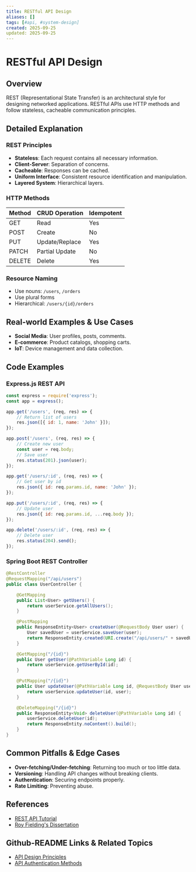 ```yaml
---
title: RESTful API Design
aliases: []
tags: [#api, #system-design]
created: 2025-09-25
updated: 2025-09-25
---
```


# RESTful API Design

## Overview

REST (Representational State Transfer) is an architectural style for designing networked applications. RESTful APIs use HTTP methods and follow stateless, cacheable communication principles.

## Detailed Explanation

### REST Principles

- **Stateless**: Each request contains all necessary information.
- **Client-Server**: Separation of concerns.
- **Cacheable**: Responses can be cached.
- **Uniform Interface**: Consistent resource identification and manipulation.
- **Layered System**: Hierarchical layers.

### HTTP Methods

| Method | CRUD Operation | Idempotent |
|--------|----------------|------------|
| GET | Read | Yes |
| POST | Create | No |
| PUT | Update/Replace | Yes |
| PATCH | Partial Update | No |
| DELETE | Delete | Yes |

### Resource Naming

- Use nouns: `/users`, `/orders`
- Use plural forms
- Hierarchical: `/users/{id}/orders`

## Real-world Examples & Use Cases

- **Social Media**: User profiles, posts, comments.
- **E-commerce**: Product catalogs, shopping carts.
- **IoT**: Device management and data collection.

## Code Examples

### Express.js REST API

```javascript
const express = require('express');
const app = express();

app.get('/users', (req, res) => {
    // Return list of users
    res.json([{ id: 1, name: 'John' }]);
});

app.post('/users', (req, res) => {
    // Create new user
    const user = req.body;
    // Save user
    res.status(201).json(user);
});

app.get('/users/:id', (req, res) => {
    // Get user by id
    res.json({ id: req.params.id, name: 'John' });
});

app.put('/users/:id', (req, res) => {
    // Update user
    res.json({ id: req.params.id, ...req.body });
});

app.delete('/users/:id', (req, res) => {
    // Delete user
    res.status(204).send();
});
```

### Spring Boot REST Controller

```java
@RestController
@RequestMapping("/api/users")
public class UserController {

    @GetMapping
    public List<User> getUsers() {
        return userService.getAllUsers();
    }

    @PostMapping
    public ResponseEntity<User> createUser(@RequestBody User user) {
        User savedUser = userService.saveUser(user);
        return ResponseEntity.created(URI.create("/api/users/" + savedUser.getId())).body(savedUser);
    }

    @GetMapping("/{id}")
    public User getUser(@PathVariable Long id) {
        return userService.getUserById(id);
    }

    @PutMapping("/{id}")
    public User updateUser(@PathVariable Long id, @RequestBody User user) {
        return userService.updateUser(id, user);
    }

    @DeleteMapping("/{id}")
    public ResponseEntity<Void> deleteUser(@PathVariable Long id) {
        userService.deleteUser(id);
        return ResponseEntity.noContent().build();
    }
}
```

## Common Pitfalls & Edge Cases

- **Over-fetching/Under-fetching**: Returning too much or too little data.
- **Versioning**: Handling API changes without breaking clients.
- **Authentication**: Securing endpoints properly.
- **Rate Limiting**: Preventing abuse.

## References

- [REST API Tutorial](https://restfulapi.net/)
- [Roy Fielding's Dissertation](https://www.ics.uci.edu/~fielding/pubs/dissertation/rest_arch_style.htm)

## Github-README Links & Related Topics

- [API Design Principles](../api-design-principles/README.md)
- [API Authentication Methods](../api-authentication-methods/README.md)